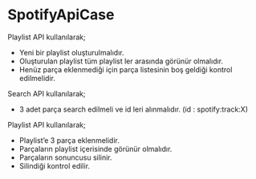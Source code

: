 # SpotifyApiCase

Playlist API kullanılarak;
- Yeni bir playlist oluşturulmalıdır.
- Oluşturulan playlist tüm playlist ler arasında görünür olmalıdır.
- Henüz parça eklenmediği için parça listesinin boş geldiği kontrol edilmelidir.

Search API kullanılarak;
- 3 adet parça search edilmeli ve id leri alınmalıdır. (id : spotify:track:X)

Playlist API kullanılarak;
- Playlist’e 3 parça eklenmelidir.
- Parçaların playlist içerisinde görünür olmalıdır.
- Parçaların sonuncusu silinir.
- Silindiği kontrol edilir.
